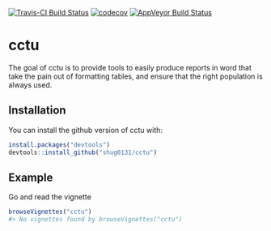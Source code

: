 
[![Travis-CI Build Status](https://travis-ci.com/shug0131/cctu.svg?branch=master)](https://travis-ci.com/shug0131/cctu) [![codecov](https://codecov.io/github/shug0131/cctu/branch/master/graphs/badge.svg)](https://codecov.io/github/shug0131/cctu) [![AppVeyor Build Status](https://ci.appveyor.com/api/projects/status/github/shug0131/cctu?branch=master&svg=true)](https://ci.appveyor.com/project/shug0131/cctu)

<!-- README.md is generated from README.Rmd. Please edit that file -->
cctu
====

The goal of cctu is to provide tools to easily produce reports in word that take the pain out of formatting tables, and ensure that the right population is always used.

Installation
------------

You can install the github version of cctu with:

``` r
install.packages("devtools")
devtools::install_github("shug0131/cctu")
```

Example
-------

Go and read the vignette

``` r
browseVignettes("cctu")
#> No vignettes found by browseVignettes("cctu")
```
